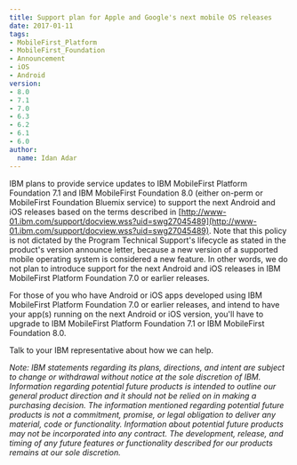```yaml
---
title: Support plan for Apple and Google's next mobile OS releases
date: 2017-01-11
tags:
- MobileFirst_Platform
- MobileFirst_Foundation
- Announcement
- iOS
- Android
version:
- 8.0
- 7.1
- 7.0
- 6.3
- 6.2
- 6.1
- 6.0
author:
  name: Idan Adar
---
```

IBM plans to provide service updates to IBM MobileFirst Platform Foundation 7.1 and IBM MobileFirst Foundation 8.0 (either on-perm or MobileFirst Foundation Bluemix service) to support the next Android and iOS releases based on the terms described in [http://www-01.ibm.com/support/docview.wss?uid=swg27045489](http://www-01.ibm.com/support/docview.wss?uid=swg27045489). Note that this policy is not dictated by the Program Technical Support's lifecycle as stated in the product's version announce letter, because a new version of a supported mobile operating system is considered a new feature. In other words, we do not plan to introduce support for the next Android and iOS releases in IBM MobileFirst Platform Foundation 7.0 or earlier releases.

For those of you who have Android or iOS apps developed using IBM MobileFirst Platform Foundation 7.0 or earlier releases, and intend to have your app(s) running on the next Android or iOS version, you'll have to upgrade to IBM MobileFirst Platform Foundation 7.1 or IBM MobileFirst Foundation 8.0.

Talk to your IBM representative about how we can help.

*Note: IBM statements regarding its plans, directions, and intent are subject to change or withdrawal without notice at the sole discretion of IBM. Information regarding potential future products is intended to outline our general product direction and it should not be relied on in making a purchasing decision. The information mentioned regarding potential future products is not a commitment, promise, or legal obligation to deliver any material, code or functionality. Information about potential future products may not be incorporated into any contract. The development, release, and timing of any future features or functionality described for our products remains at our sole discretion.*


